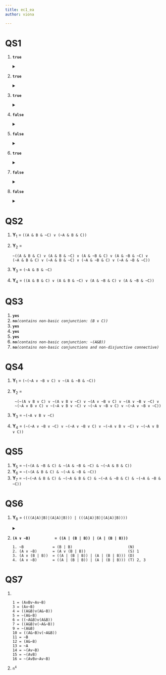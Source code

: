 ```yaml
---
title: ec1_ea
author: viona

---
```


#	QS1
1.	**`true`**
	<details>
	<summary>&shy;</summary>

		5 is a truth-function of { 1 , 2 }
		5 = Germany invaded both Poland and Czechoslovakia
		1 = Germany invaded Poland
		2 = Germany invaded Czechoslovakia

	</details>

2.	**`true`**
	<details>
	<summary>&shy;</summary>

		6 is a truth-function of { 3 , 4 }
		6 = Either Germany was allied with Italy or it was allied with Japan
		3 = Germany was allied with Italy
		4 = Germany was allied with Japan

	</details>

3.	**`true`**
	<details>
	<summary>&shy;</summary>

		7 is a truth-function of { 4 }
		7 = Germany was not allied with Japan
		4 = Germany was allied with Japan

	</details>

4.	**`false`**
	<details>
	<summary>&shy;</summary>

		8 is a truth-function of { 3 , 4 }
		8 = Germany became allied with Japan after becoming allied with Italy
		3 = Germany was allied with Italy
		4 = Germany was allied with Japan

	</details>

5.	**`false`**
	<details>
	<summary>&shy;</summary>

		9 is a truth-function of { 1 }
		9 = Germany conquered Poland
		1 = Germany invaded Poland

	</details>

6.	**`true`**
	<details>
	<summary>&shy;</summary>

		10 is a truth-function of { 3 }
		10 = Italy was allied with Germany
		3 = Germany was allied with Italy

	</details>

7.	**`false`**
	<details>
	<summary>&shy;</summary>

		11 is a truth-function of { 1 , 2 }
		11 = Neither Poland nor Czechoslovakia invaded Germany
		1 = Germany invaded Poland
		2 = Germany invaded Czechoslovakia

	</details>

8.	**`false`**
	<details>
	<summary>&shy;</summary>

		12 = Germany was allied with Italy until Germany invaded Poland
		1 = Germany invaded Poland
		3 = Germany was allied with Italy</sub>
	</details>

#	QS2
1.	**Y**<sub>1</sub> =
	`((A & B & ~C) ∨ (~A & B & C))`
2.	**Y**<sub>2</sub> =  

		~((A & B & C) ∨ (A & B & ~C) ∨ (A & ~B & C) ∨ (A & ~B & ~C) ∨
		(~A & B & C) ∨ (~A & B & ~C) ∨ (~A & ~B & C) ∨ (~A & ~B & ~C))

3.	**Y**<sub>3</sub> =
	`(~A & B & ~C)`
4.	**Y**<sub>4</sub> =
	`((A & B & C) ∨ (A & B & ~C) ∨ (A & ~B & C) ∨ (A & ~B & ~C))`

#	QS3
1.	**`yes`**
2.	**`no`***`(contains non-basic conjunction: (B ∨ C))`*
3.	**`yes`**
4.	**`yes`**
5.	**`yes`**
6.	**`no`***`(contains non-basic conjunction: ∼(A&B))`*
7.	**`no`***`(contains non-basic conjunctions and non-disjunctive connective)`*

#	QS4
1. **Y**<sub>1</sub> = `(~(~A ∨ ~B ∨ C) ∨ ~(A & ~B & ~C))`
2. **Y**<sub>2</sub> =  

		~(~(A ∨ B ∨ C) ∨ ~(A ∨ B ∨ ~C) ∨ ~(A ∨ ~B ∨ C) ∨ ~(A ∨ ~B ∨ ~C) ∨ 
		~(~A ∨ B ∨ C) ∨ ~(~A ∨ B ∨ ~C) ∨ ~(~A ∨ ~B ∨ C) ∨ ~(~A ∨ ~B ∨ ~C))

3. **Y**<sub>3</sub> = `~(~A ∨ B ∨ ~C)`
4. **Y**<sub>4</sub> = `(~(~A ∨ ~B ∨ ~C) ∨ ~(~A ∨ ~B ∨ C) ∨ ~(~A ∨ B ∨ ~C) ∨ ~(~A ∨ B ∨ C))`

#	QS5
1. **Y**<sub>5</sub> = `~(~(A & ~B & C) & ~(A & ~B & ~C) & ~(~A & B & C))` 
2. **Y**<sub>6</sub> = `~(~(A & B & C) & ~(~A & ~B & ~C))`
3. **Y**<sub>7</sub> = `~(~(~A & B & C) & ~(~A & B & C) & ~(~A & ~B & C) & ~(~A & ~B & ~C))`

#	QS6

1.	**Y**<sub>8</sub> = `((((A|A)|B)|(A|A)|B))) | (((A|A)|B)|(A|A)|B))))`
	<details>
	<summary>&shy;</summary>

		(A & ~B)
		(~~A & ~B)
		~(~A ∨ B)
		~(((A|A)|B)|(A|A)|B)))
		((((A|A)|B)|(A|A)|B)))|(((A|A)|B)|(A|A)|B))))

	</details>

2.	**`(A ∨ ∼B)           = ((A | (B | B)) | (A | (B | B)))`**

		1. ~B             = (B | B)                         (N)
		2. (A ∨ ∼B)       = (A ∨ (B | B))                   (S) 1
		3. (A ∨ (B | B))  = ((A | (B | B)) | (A | (B | B))) (D)
		4. (A ∨ ∼B)       = ((A | (B | B)) | (A | (B | B))) (T) 2, 3

#	QS7

1.	&shy;

		1 = (AvBv~Av~B)
		3 = (Av~B)
		4 = ((A&B)v(A&~B))
		5 = ~(A&~B)
		6 = ((~A&B)v(A&B))
		7 = ((A&B)v(~A&~B))
		9 = ~(A&B)
		10 = ((A&~B)v(~A&B))
		11 = ~B
		12 = (A&~B)
		13 = ~A
		14 = ~(Av~B)
		15 = ~(AvB)
		16 = ~(AvBv~Av~B)

2.	<code>n<sup>4</sup></code>